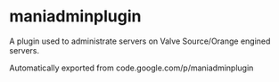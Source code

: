 # maniadminplugin

A plugin used to administrate servers on Valve Source/Orange engined servers.

Automatically exported from code.google.com/p/maniadminplugin
